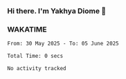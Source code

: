 ### Hi there. I'm Yakhya Diome 👋

### WAKATIME
<!--START_SECTION:waka-->

```txt
From: 30 May 2025 - To: 05 June 2025

Total Time: 0 secs

No activity tracked
```

<!--END_SECTION:waka-->
